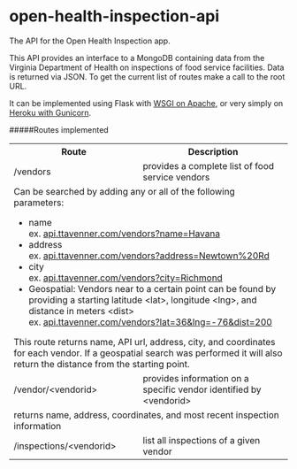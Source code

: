 open-health-inspection-api
==========================

The API for the Open Health Inspection app.

This API provides an interface to a MongoDB containing data from the Virginia Department of Health on inspections of food service facilities. Data is returned via JSON. To get the current list of routes make a call to the root URL.

It can be implemented using Flask with [WSGI on Apache](http://flask.pocoo.org/docs/deploying/mod_wsgi/), or very simply on [Heroku with Gunicorn](https://devcenter.heroku.com/articles/getting-started-with-python).

#####Routes implemented
<table>
<tr>
<th>Route</th>
<th>Description</th>
</tr>
<td>/vendors</td>
<td>provides a complete list of food service vendors</td>
</tr>
<tr>
<td colspan=2>
Can be searched by adding any or all of the following parameters:
<ul>
<li>name<br />ex. <a href="http://api.ttavenner.com/vendors?name=Havana">api.ttavenner.com/vendors?name=Havana</a></li>
<li>address<br />ex. <a href="http://api.ttavenner.com/vendors?address=Newtown%20Rd">api.ttavenner.com/vendors?address=Newtown%20Rd</a></li>
<li>city<br />ex. <a href="http://api.ttavenner.com/vendors?city=Richmond">api.ttavenner.com/vendors?city=Richmond</a></li>
<li>Geospatial: Vendors near to a certain point can be found by providing a starting latitude &lt;lat&gt;, longitude &lt;lng&gt;, and distance in meters &lt;dist&gt;
<br />ex. <a href="http://api.ttavenner.com/vendors?lat=36&lng=-76&dist=200">api.ttavenner.com/vendors?lat=36&lng=-76&dist=200</a></li>
</ul>
This route returns name, API url, address, city, and coordinates for each vendor. If a geospatial search was performed it will also return the distance from the starting point.</td>
</tr>
<tr>
<td>/vendor/&lt;vendorid&gt;</td>
<td>provides information on a specific vendor identified by &lt;vendorid&gt;</td>
</tr>
<tr>
<td colspan=2>returns name, address, coordinates, and most recent inspection information</td>
</tr>
<td>/inspections/&lt;vendorid&gt;</td>
<td>list all inspections of a given vendor</td>
</tr>
</table>